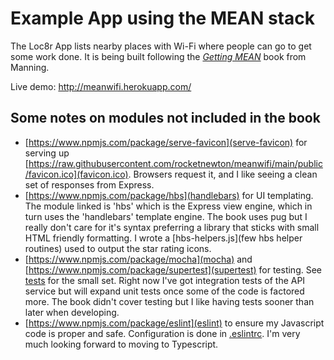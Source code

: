 # Example App using the MEAN stack

The Loc8r App lists nearby places with Wi-Fi where people can go to get some work done.  It is being built following the *[Getting MEAN](https://www.manning.com/books/getting-mean-with-mongo-express-angular-and-node)* book from Manning.

Live demo: http://meanwifi.herokuapp.com/

## Some notes on modules not included in the book

- [https://www.npmjs.com/package/serve-favicon](serve-favicon) for serving up [https://raw.githubusercontent.com/rocketnewton/meanwifi/main/public/favicon.ico](favicon.ico).  Browsers request it, and I like seeing a clean set of responses from Express.
- [https://www.npmjs.com/package/hbs](handlebars) for UI templating.  The module linked is 'hbs' which is the Express view engine, which in turn uses the 'handlebars' template engine.  The book uses pug but I really don't care for it's syntax preferring a library that sticks with small HTML friendly formatting.  I wrote a [hbs-helpers.js](few hbs helper routines) used to output the star rating icons.
- [https://www.npmjs.com/package/mocha](mocha) and [https://www.npmjs.com/package/supertest](supertest) for testing.  See [tests](tests) for the small set.  Right now I've got integration tests of the API service but will expand unit tests once some of the code is factored more.  The book didn't cover testing but I like having tests sooner than later when developing.
- [https://www.npmjs.com/package/eslint](eslint) to ensure my Javascript code is proper and safe.  Configuration is done in [.eslintrc](.eslintrc).  I'm very much looking forward to moving to Typescript.
